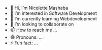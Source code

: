 - 👋 Hi, I’m Nicolette Mashaba
- 👀 I’m interested in Software Development
- 🌱 I’m currently learning Webdevelopment
- 💞️ I’m looking to collaborate on 
- 📫 How to reach me ...
- 😄 Pronouns: ...
- ⚡ Fun fact: ...

<!---
NickiMash17/NickiMash17 is a ✨ special ✨ repository because its `README.md` (this file) appears on your GitHub profile.
You can click the Preview link to take a look at your changes.
--->

